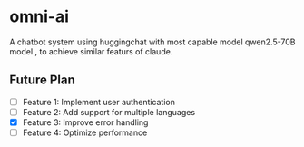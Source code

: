 # omni-ai
A chatbot system using huggingchat with most capable model qwen2.5-70B model , to achieve similar featurs of claude.

## Future Plan
 - [ ] Feature 1: Implement user authentication
 - [ ] Feature 2: Add support for multiple languages
 - [x] Feature 3: Improve error handling
 - [ ] Feature 4: Optimize performance
